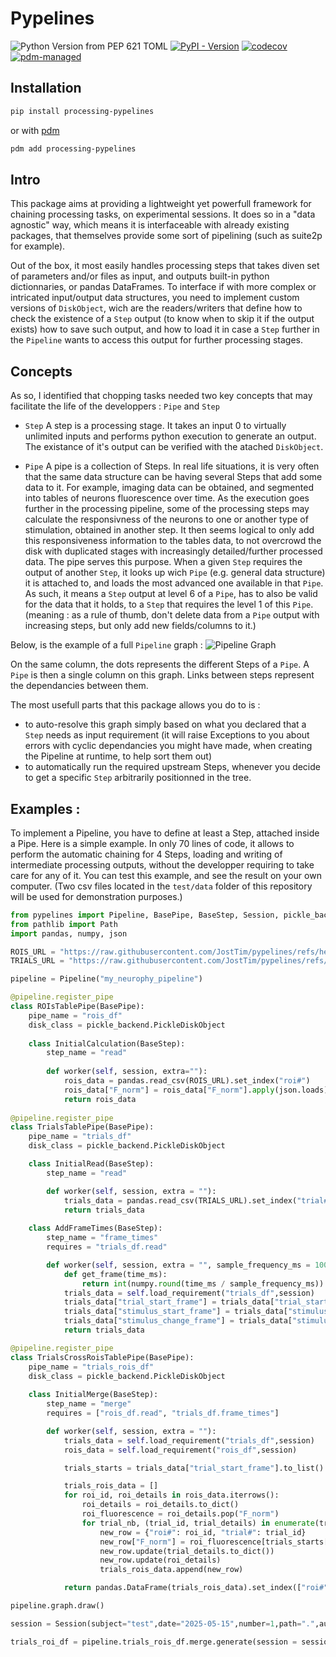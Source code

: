 # Pypelines

![Python Version from PEP 621 TOML](https://img.shields.io/python/required-version-toml?tomlFilePath=https%3A%2F%2Fraw.githubusercontent.com%2FJostTim%2Fpypelines%2Frefs%2Fheads%2Fmain%2Fpyproject.toml)
[![PyPI - Version](https://img.shields.io/pypi/v/processing_pypelines)](https://pypi.org/project/processing-pypelines/)
[![codecov](https://codecov.io/gh/JostTim/pypelines/graph/badge.svg?token=372VJ9SGNU)](https://codecov.io/gh/JostTim/pypelines)
[![pdm-managed](https://img.shields.io/endpoint?url=https%3A%2F%2Fcdn.jsdelivr.net%2Fgh%2Fpdm-project%2F.github%2Fbadge.json)](https://pdm-project.org)

## Installation

```bash
pip install processing-pypelines
```
or with [pdm](https://pdm-project.org)
```bash
pdm add processing-pypelines
```

## Intro

This package aims at providing a lightweight yet powerfull framework for chaining processing tasks, on experimental sessions. 
It does so in a "data agnostic" way, which means it is interfaceable with already existing packages, that themselves provide some sort of pipelining (such as suite2p for example).

Out of the box, it most easily handles processing steps that takes diven set of parameters and/or files as input, and outputs built-in python dictionnaries, or pandas DataFrames.
To interface if with more complex or intricated input/output data structures, you need to implement custom versions of ``DiskObject``, wich are the readers/writers that define how to check the 
existence of a ``Step`` output (to know when to skip it if the output exists) how to save such output, and how to load it in case a ``Step`` further in the ``Pipeline`` wants to access this output for further processing stages.

## Concepts

As so, I identified that chopping tasks needed two key concepts that may facilitate the life of the developpers : ``Pipe`` and ``Step``

- ``Step``
A step is a processing stage. It takes an input 0 to virtually unlimited inputs and performs python execution to generate an output. The existance of it's output can be verified with the atached ``DiskObject``.

- ``Pipe``
A pipe is a collection of Steps. In real life situations, it is very often that the same data structure can be having several Steps that add some data to it. For example, imaging data can be obtained, and segmented into tables of neurons fluorescence over time. As the execution goes further in the processing pipeline, some of the processing steps may calculate the responsivness of the neurons to one or another type of stimulation, obtained in another step. It then seems logical to only add this responsiveness information to the tables data, to not overcrowd the disk with duplicated stages with increasingly detailed/further processed data. The pipe serves this purpose. When a given ``Step`` requires the output of another ``Step``, it looks up wich ``Pipe`` (e.g. general data structure) it is attached to, and loads the most advanced one available in that ``Pipe``. As such, it means a ``Step`` output at level 6 of a ``Pipe``, has to also be valid for the data that it holds, to a ``Step`` that requires the level 1 of this ``Pipe``. (meaning : as a rule of thumb, don't delete data from a ``Pipe`` output with increasing steps, but only add new fields/columns to it.)

Below, is the example of a full ``Pipeline`` graph :
![Pipeline Graph](./docs/documentation/.assets/pipeline_example.png)

On the same column, the dots represents the different Steps of a ``Pipe``. A ``Pipe`` is then a single column on this graph. Links between steps represent the dependancies between them.

The most usefull parts that this package allows you do to is :
- to auto-resolve this graph simply based on what you declared that a ``Step`` needs as input requirement (it will raise Exceptions to you about errors with cyclic dependancies you might have made, when creating the Pipeline at runtime, to help sort them out)
- to automatically run the required upstream Steps, whenever you decide to get a specific ``Step`` arbitrarily positionned in the tree.

## Examples : 

To implement a Pipeline, you have to define at least a Step, attached inside a Pipe.
Here is a simple example.
In only 70 lines of code, it allows to perform the automatic chaining for 4 Steps, loading and writing of intermediate processing outputs, without the developper requiring to take care for any of it.
You can test this example, and see the result on your own computer. (Two csv files located in the ``test/data`` folder of this repository will be used for demonstration purposes.)

```python
from pypelines import Pipeline, BasePipe, BaseStep, Session, pickle_backend
from pathlib import Path
import pandas, numpy, json

ROIS_URL = "https://raw.githubusercontent.com/JostTim/pypelines/refs/heads/main/tests/data/rois_df.csv"
TRIALS_URL = "https://raw.githubusercontent.com/JostTim/pypelines/refs/heads/main/tests/data/trials_df.csv"

pipeline = Pipeline("my_neurophy_pipeline")

@pipeline.register_pipe
class ROIsTablePipe(BasePipe):
    pipe_name = "rois_df"
    disk_class = pickle_backend.PickleDiskObject
    
    class InitialCalculation(BaseStep):
        step_name = "read"
        
        def worker(self, session, extra=""):
            rois_data = pandas.read_csv(ROIS_URL).set_index("roi#")
            rois_data["F_norm"] = rois_data["F_norm"].apply(json.loads)
            return rois_data
        
@pipeline.register_pipe
class TrialsTablePipe(BasePipe):
    pipe_name = "trials_df"
    disk_class = pickle_backend.PickleDiskObject

    class InitialRead(BaseStep):
        step_name = "read"

        def worker(self, session, extra = ""):
            trials_data = pandas.read_csv(TRIALS_URL).set_index("trial#")            
            return trials_data
        
    class AddFrameTimes(BaseStep):
        step_name = "frame_times"
        requires = "trials_df.read"

        def worker(self, session, extra = "", sample_frequency_ms = 1000/30):
            def get_frame(time_ms):
                return int(numpy.round(time_ms / sample_frequency_ms))
            trials_data = self.load_requirement("trials_df",session)     
            trials_data["trial_start_frame"] = trials_data["trial_start_global_ms"].apply(get_frame)
            trials_data["stimulus_start_frame"] = trials_data["stimulus_start_ms"].apply(get_frame)
            trials_data["stimulus_change_frame"] = trials_data["stimulus_change_ms"].apply(get_frame)
            return trials_data

@pipeline.register_pipe
class TrialsCrossRoisTablePipe(BasePipe):
    pipe_name = "trials_rois_df"
    disk_class = pickle_backend.PickleDiskObject
    
    class InitialMerge(BaseStep):
        step_name = "merge"
        requires = ["rois_df.read", "trials_df.frame_times"]

        def worker(self, session, extra = ""):
            trials_data = self.load_requirement("trials_df",session)  
            rois_data = self.load_requirement("rois_df",session)

            trials_starts = trials_data["trial_start_frame"].to_list() + [len(rois_data["F_norm"].iloc[0])]

            trials_rois_data = []
            for roi_id, roi_details in rois_data.iterrows():
                roi_details = roi_details.to_dict()
                roi_fluorescence = roi_details.pop("F_norm")
                for trial_nb, (trial_id, trial_details) in enumerate(trials_data.iterrows()):
                    new_row = {"roi#": roi_id, "trial#": trial_id}
                    new_row["F_norm"] = roi_fluorescence[trials_starts[trial_nb]:trials_starts[trial_nb+1]]
                    new_row.update(trial_details.to_dict())
                    new_row.update(roi_details)
                    trials_rois_data.append(new_row)

            return pandas.DataFrame(trials_rois_data).set_index(["roi#", "trial#"])
```

```python
pipeline.graph.draw()
```

```python
session = Session(subject="test",date="2025-05-15",number=1,path=".",auto_path=True)

trials_roi_df = pipeline.trials_rois_df.merge.generate(session = session, check_requirements=True)
```